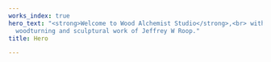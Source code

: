 ```yaml
---
works_index: true
hero_text: "<strong>Welcome to Wood Alchemist Studio</strong>,<br> with the one-off
  woodturning and sculptural work of Jeffrey W Roop."
title: Hero

---
```

<Hero :text="$page.frontmatter.hero_text" />
<WorksList />